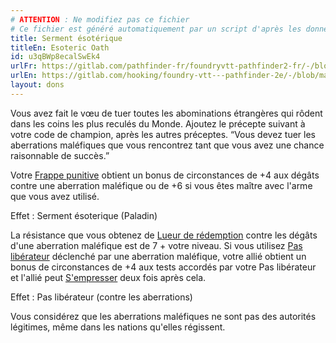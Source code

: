 ```yaml
---
# ATTENTION : Ne modifiez pas ce fichier
# Ce fichier est généré automatiquement par un script d'après les données du module Foundry VTT officiel et de sa traduction
title: Serment ésotérique
titleEn: Esoteric Oath
id: u3qBWp8ecalSwEk4
urlFr: https://gitlab.com/pathfinder-fr/foundryvtt-pathfinder2-fr/-/blob/master/data/feats/u3qBWp8ecalSwEk4.htm
urlEn: https://gitlab.com/hooking/foundry-vtt---pathfinder-2e/-/blob/master/packs/data/feats.db/esoteric-oath.json
layout: dons
---
```

Vous avez fait le vœu de tuer toutes les abominations étrangères qui rôdent dans les coins les plus reculés du Monde. Ajoutez le précepte suivant à votre code de champion, après les autres préceptes. “Vous devez tuer les aberrations maléfiques que vous rencontrez tant que vous avez une chance raisonnable de succès.”

Votre [Frappe punitive](../actions/frappe-punitive.md) obtient un bonus de circonstances de +4 aux dégâts contre une aberration maléfique ou de +6 si vous êtes maître avec l'arme que vous avez utilisé.

Effet : Serment ésoterique (Paladin)

La résistance que vous obtenez de [Lueur de rédemption](../actions/lueur-de-rédemption.md) contre les dégâts d'une aberration maléfique est de 7 + votre niveau. Si vous utilisez [Pas libérateur](../actions/pas-libérateur.md) déclenché par une aberration maléfique, votre allié obtient un bonus de circonstances de +4 aux tests accordés par votre Pas libérateur et l'allié peut [S'empresser](../actions/faire-un-pas.md) deux fois après cela.

Effet : Pas libérateur (contre les aberrations)

Vous considérez que les aberrations maléfiques ne sont pas des autorités légitimes, même dans les nations qu'elles régissent.
